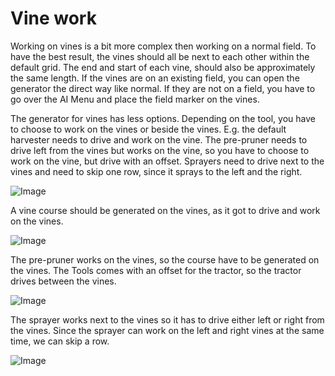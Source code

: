 # Vine work


Working on vines is a bit more complex then working on a normal field.
To have the best result, the vines should all be next to each other within the default grid.
The end and start of each vine, should also be approximately the same length.
If the vines are on an existing field, you can open the generator the direct way like normal.
If they are not on a field, you have to go over the AI Menu and place the field marker on the vines.



The generator for vines has less options.
Depending on the tool, you have to choose to work on the vines or beside the vines.
E.g. the default harvester needs to drive and work on the vine.
     The pre-pruner needs to drive left from the vines but works on the vine, so you have to choose to work on the vine, but drive with an offset.
     Sprayers need to drive next to the vines and need to skip one row, since it sprays to the left and the right.


![Image](/home/runner/work/CourseplayHelp/CourseplayHelp/vineworkgen_0_0_765_510.png)


A vine course should be generated on the vines, as it got to drive and work on the vines.


![Image](/home/runner/work/CourseplayHelp/CourseplayHelp/vineworkharvest_0_0_765_510.png)


The pre-pruner works on the vines, so the course have to be generated on the vines.
The Tools comes with an offset for the tractor, so the tractor drives between the vines.


![Image](/home/runner/work/CourseplayHelp/CourseplayHelp/vineworkpruner_0_0_765_510.png)


The sprayer works next to the vines so it has to drive either left or right from the vines.
Since the sprayer can work on the left and right vines at the same time, we can skip a row.
  

![Image](/home/runner/work/CourseplayHelp/CourseplayHelp/vineworkspray_0_0_765_510.png)

